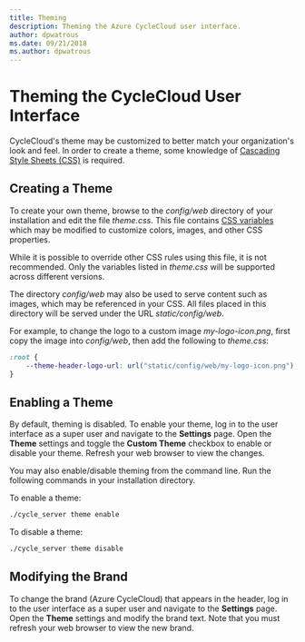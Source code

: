 ```yaml
---
title: Theming
description: Theming the Azure CycleCloud user interface.
author: dpwatrous
ms.date: 09/21/2018
ms.author: dpwatrous
---
```


# Theming the CycleCloud User Interface

CycleCloud's theme may be customized to better match your organization's look and feel. In order to create a theme, some knowledge of [Cascading Style Sheets (CSS)](https://developer.mozilla.org/en-US/docs/Learn/CSS/Introduction_to_CSS/How_CSS_works) is required.

## Creating a Theme

To create your own theme, browse to the _config/web_ directory of your
installation and edit the file _theme.css_. This file contains [CSS variables](https://developer.mozilla.org/en-US/docs/Web/CSS/Using_CSS_variables)
which may be modified to customize colors, images, and other CSS properties.

While it is possible to override other CSS rules using this file, it is not
recommended. Only the variables listed in _theme.css_ will be supported across
different versions.

The directory _config/web_ may also be used to serve content such as images, which
may be referenced in your CSS. All files placed in this directory will be served
under the URL _static/config/web_.

For example, to change the logo to a custom image _my-logo-icon.png_, first
copy the image into _config/web_, then add the following to _theme.css_:

```css
:root {
    --theme-header-logo-url: url("static/config/web/my-logo-icon.png");
}
```

## Enabling a Theme

By default, theming is disabled. To enable your theme, log in to the user
interface as a super user and navigate to the **Settings** page. Open the
**Theme** settings and toggle the **Custom Theme** checkbox to enable or
disable your theme. Refresh your web browser to view the changes.

You may also enable/disable theming from the command line. Run the following
commands in your installation directory.

To enable a theme:

```bash
./cycle_server theme enable
```

To disable a theme:

```bash
./cycle_server theme disable
```

## Modifying the Brand

To change the brand (Azure CycleCloud) that appears in the header, log in to
the user interface as a super user and navigate to the **Settings** page. Open
the **Theme** settings and modify the brand text. Note that you must refresh your
web browser to view the new brand.
